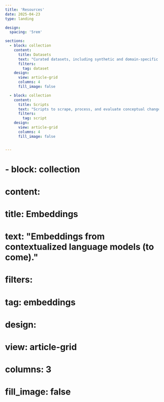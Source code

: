 ```yaml
---
title: 'Resources'
date: 2025-04-23
type: landing

design:
  spacing: '5rem'

sections:
  - block: collection
    content:
      title: Datasets
      text: "Curated datasets, including synthetic and domain-specific diachronic text corpora."
      filters:
        tag: dataset
    design:
      view: article-grid
      columns: 4
      fill_image: false

  - block: collection
    content:
      title: Scripts
      text: "Scripts to scrape, process, and evaluate conceptual change in, text corpora."
      filters:
        tag: script
    design:
      view: article-grid
      columns: 4
      fill_image: false


---
```


#  - block: collection
#    content:
#      title: Embeddings
#      text: "Embeddings from contextualized language models (to come)."
#      filters:
#        tag: embeddings
#    design:
#      view: article-grid
#      columns: 3
#      fill_image: false